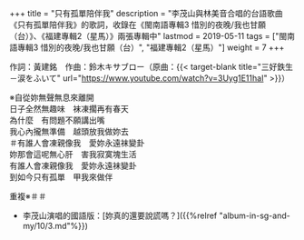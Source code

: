 +++
title = "只有孤單陪伴我"
description = "李茂山與林美音合唱的台語歌曲《只有孤單陪伴我》的歌詞，收錄在《閩南語專輯3 惜別的夜晚/我也甘願（台）》、《福建專輯2（星馬）》兩張專輯中"
lastmod = 2019-05-11
tags = ["閩南語專輯3 惜別的夜晚/我也甘願（台）",  "福建專輯2（星馬）"]
weight = 7
+++

作詞：黃建銘　作曲：鈴木キサブロー（原曲：{{< target-blank title="三好鉄生－涙をふいて" url="https://www.youtube.com/watch?v=3Uyg1E11haI" >}}）

※自從妳無聲無息來離開  
日子全然無趣味　袜凍擱再有春天  
為什麼　有問題不願講出嘴  
我心內攏無準備　越頭放我做妳去  
＃有誰人會凍親像我　愛妳永遠袜變卦  
妳那會這呢無心肝　害我寂寞塊生活  
有誰人會凍親像我　愛妳永遠袜變卦  
到如今只有孤單　甲我來做伴  

重複※＃＃

* 李茂山演唱的國語版：[妳真的還要說謊嗎？]({{%relref "album-in-sg-and-my/10/3.md"%}}) 

